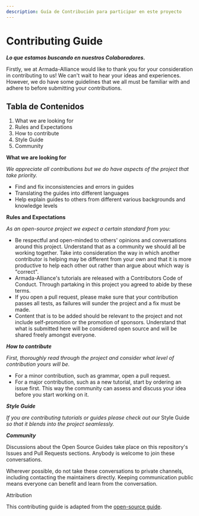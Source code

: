 ```yaml
---
description: Guía de Contribución para participar en este proyecto
---
```


# Contributing Guide

_**Lo que estamos buscando en nuestros Colaboradores.**_

Firstly, we at Armada-Alliance would like to thank you for your consideration in contributing to us! We can't wait to hear your ideas and experiences. However, we do have some guidelines that we all must be familiar with and adhere to before submitting your contributions.

## Tabla de Contenidos

1. What we are looking for
2. Rules and Expectations
3. How to contribute
4. Style Guide
5. Community

**What we are looking for**

_We appreciate all contributions but we do have aspects of the project that take priority._

* Find and fix inconsistencies and errors in guides
* Translating the guides into different languages
* Help explain guides to others from different various backgrounds and knowledge levels

**Rules and Expectations**

_As an open-source project we expect a certain standard from you:_

* Be respectful and open-minded to others' opinions and conversations around this project. Understand that as a community we should all be working together. Take into consideration the way in which another contributor is helping may be different from your own and that it is more productive to help each other out rather than argue about which way is "correct".
* Armada-Alliance's tutorials are released with a Contributors Code of Conduct. Through partaking in this project you agreed to abide by these terms.
* If you open a pull request, please make sure that your contribution passes all tests, as failures will sunder the project and a fix must be made.
* Content that is to be added should be relevant to the project and not include self-promotion or the promotion of sponsors. Understand that what is submitted here will be considered open source and will be shared freely amongst everyone.

_**How to contribute**_

_First, thoroughly read through the project and consider what level of contribution yours will be._

* For a minor contribution, such as grammar, open a pull request.
* For a major contribution, such as a new tutorial, start by ordering an issue first. This way the community can assess and discuss your idea before you start working on it.

_**Style Guide**_

_If you are contributing tutorials or guides please check out our_ Style Guide _so that it blends into the project seamlessly._

_**Community**_

Discussions about the Open Source Guides take place on this repository's Issues and Pull Requests sections. Anybody is welcome to join these conversations.

Wherever possible, do not take these conversations to private channels, including contacting the maintainers directly. Keeping communication public means everyone can benefit and learn from the conversation.

Attribution

This contributing guide is adapted from the [open-source guide](https://github.com/github/opensource.guide).

